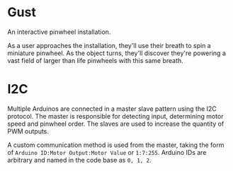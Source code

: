 # Gust
An interactive pinwheel installation.

As a user approaches the installation, they'll use their breath to spin a miniature pinwheel. As the object turns, they'll discover they're powering a vast field of larger than life pinwheels with this same breath.


# I2C
Multiple Arduinos are connected in a master slave pattern using the I2C protocol. The master is responsible for detecting input, determining motor speed and pinwheel order. The slaves are used to increase the quantity of PWM outputs.

A custom communication method is used from the master, taking the form of `Arduino ID:Motor Output:Motor Value` or `1:7:255`. Arduino IDs are arbitrary and named in the code base as `0, 1, 2`.
